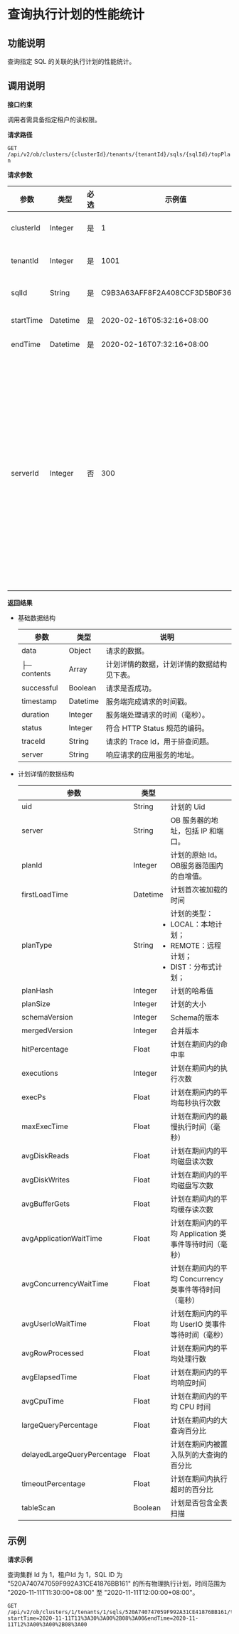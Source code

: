 查询执行计划的性能统计 
================================



**功能说明** 
-----------------------------

查询指定 SQL 的关联的执行计划的性能统计。

**调用说明** 
-----------------------------

**接口约束** 

调用者需具备指定租户的读权限。

**请求路径** 

`GET /api/v2/ob/clusters/{clusterId}/tenants/{tenantId}/sqls/{sqlId}/topPlan`

**请求参数** 


|    参数     |    类型    | 必选 |               示例值                |                       描述                       |
|-----------|----------|----|----------------------------------|------------------------------------------------|
| clusterId | Integer  | 是  | 1                                | 集群的 Id                                         |
| tenantId  | Integer  | 是  | 1001                             | 租户的 Id                                         |
| sqlId     | String   | 是  | C9B3A63AFF8F2A408CCF3D5B0F36682D | SQL的 Id                                        |
| startTime | Datetime | 是  | 2020-02-16T05:32:16+08:00        | 开始时间                                           |
| endTime   | Datetime | 是  | 2020-02-16T07:32:16+08:00        | 结束时间                                           |
| serverId  | Integer  | 否  | 300                              | 查询在指定 OB 服务器上的计划的性能。不指定时，查询 SQL 在所有服务器上的计划的性能。 |



**返回结果** 

* 基础数据结构

  

  |     参数      |    类型    |          说明           |
  |-------------|----------|-----------------------|
  | data        | Object   | 请求的数据。                |
  | ├─ contents | Array    | 计划详情的数据，计划详情的数据结构见下表。 |
  | successful  | Boolean  | 请求是否成功。               |
  | timestamp   | Datetime | 服务端完成请求的时间戳。          |
  | duration    | Integer  | 服务端处理请求的时间（毫秒）。       |
  | status      | Integer  | 符合 HTTP Status 规范的编码。 |
  | traceId     | String   | 请求的 Trace Id，用于排查问题。  |
  | server      | String   | 响应请求的应用服务的地址。         |

  




<!-- -->

* 计划详情的数据结构

  

  |             参数              |    类型    |                                                                                                                                                                                              |
  |-----------------------------|----------|----------------------------------------------------------------------------------------------------------------------------------------------------------------------------------------------|
  | uid                         | String   | 计划的 Uid                                                                                                                                                                                      |
  | server                      | String   | OB 服务器的地址，包括 IP 和端口。                                                                                                                                                                         |
  | planId                      | Integer  | 计划的原始 Id。OB服务器范围内的自增值。                                                                                                                                                                       |
  | firstLoadTime               | Datetime | 计划首次被加载的时间                                                                                                                                                                                   |
  | planType                    | String   | 计划的类型： <li> LOCAL：本地计划；   </li>  <li>REMOTE：远程计划；  </li>  <li> DIST：分布式计划；</li>    |
  | planHash                    | Integer  | 计划的哈希值                                                                                                                                                                                       |
  | planSize                    | Integer  | 计划的大小                                                                                                                                                                                        |
  | schemaVersion               | Integer  | Schema的版本                                                                                                                                                                                    |
  | mergedVersion               | Integer  | 合并版本                                                                                                                                                                                         |
  | hitPercentage               | Float    | 计划在期间内的命中率                                                                                                                                                                                   |
  | executions                  | Integer  | 计划在期间内的执行次数                                                                                                                                                                                  |
  | execPs                      | Float    | 计划在期间内的平均每秒执行次数                                                                                                                                                                              |
  | maxExecTime                 | Float    | 计划在期间内的最慢执行时间（毫秒）                                                                                                                                                                            |
  | avgDiskReads                | Float    | 计划在期间内的平均磁盘读次数                                                                                                                                                                               |
  | avgDiskWrites               | Float    | 计划在期间内的平均磁盘写次数                                                                                                                                                                               |
  | avgBufferGets               | Float    | 计划在期间内的平均缓存读次数                                                                                                                                                                               |
  | avgApplicationWaitTime      | Float    | 计划在期间内的平均 Application 类事件等待时间（毫秒）                                                                                                                                                            |
  | avgConcurrencyWaitTime      | Float    | 计划在期间内的平均 Concurrency 类事件等待时间（毫秒）                                                                                                                                                            |
  | avgUserIoWaitTime           | Float    | 计划在期间内的平均 UserIO 类事件等待时间（毫秒）                                                                                                                                                                 |
  | avgRowProcessed             | Float    | 计划在期间内的平均处理行数                                                                                                                                                                                |
  | avgElapsedTime              | Float    | 计划在期间内的平均响应时间                                                                                                                                                                                |
  | avgCpuTime                  | Float    | 计划在期间内的平均 CPU 时间                                                                                                                                                                             |
  | largeQueryPercentage        | Float    | 计划在期间内的大查询百分比                                                                                                                                                                                |
  | delayedLargeQueryPercentage | Float    | 计划在期间内被置入队列的大查询的百分比                                                                                                                                                                          |
  | timeoutPercentage           | Float    | 计划在期间内执行超时的百分比                                                                                                                                                                               |
  | tableScan                   | Boolean  | 计划是否包含全表扫描                                                                                                                                                                                   |

  




**示例** 
---------------------------

**请求示例** 

查询集群 Id 为 1，租户Id 为 1，SQL ID 为 "520A740747059F992A31CE41876BB161" 的所有物理执行计划，时间范围为 "2020-11-11T11:30:00+08:00" 至 "2020-11-11T12:00:00+08:00"。

```code
GET /api/v2/ob/clusters/1/tenants/1/sqls/520A740747059F992A31CE41876BB161/topPlan?startTime=2020-11-11T11%3A30%3A00%2B08%3A00&endTime=2020-11-11T12%3A00%3A00%2B08%3A00
```


